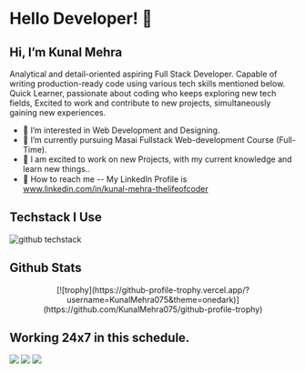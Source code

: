 # Hello Developer! 👋
## Hi, I’m Kunal Mehra

Analytical and detail-oriented aspiring Full Stack Developer. 
Capable of writing production-ready code using various tech skills mentioned below.
Quick Learner, passionate about coding who keeps exploring new tech fields, 
Excited to work and contribute to new projects, simultaneously gaining new experiences.

- 📘 I’m interested in Web Development and Designing.
- 🌱 I’m currently pursuing Masai Fullstack Web-development Course (Full-Time). 
- 💝 I am excited to work on new Projects, with my current knowledge and learn new things..
- 📳 How to reach me -- My LinkedIn Profile is <img src="https://user-images.githubusercontent.com/112753481/215295737-4262bf24-24c7-47da-8549-c9222abe2c69.svg" width="15" height="15">  www.linkedin.com/in/kunal-mehra-thelifeofcoder


## Techstack I Use
![github techstack](https://user-images.githubusercontent.com/112753481/215295303-b3a01994-aae3-403f-aedf-062a007f69cc.png)

## Github Stats
<p align="center">
[![trophy](https://github-profile-trophy.vercel.app/?username=KunalMehra075&theme=onedark)](https://github.com/KunalMehra075/github-profile-trophy)
</p>

## Working 24x7 in this schedule.
![](https://media.tenor.com/K_75XqYil5MAAAAM/cat-kitten.gif)
![](https://media.tenor.com/bQCHJwgCNuMAAAAM/kitten-cat.gif) 
![](https://media.tenor.com/VdIKn05yIh8AAAAM/cat-sleep.gif)
